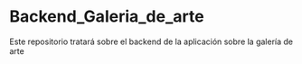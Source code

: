 # Backend_Galeria_de_arte
Este repositorio tratará sobre el backend de la aplicación sobre  la galería de arte
